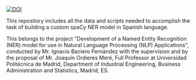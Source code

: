 [![DOI](https://zenodo.org/badge/DOI/10.5281/zenodo.3908133.svg)](https://doi.org/10.5281/zenodo.3908133)

This repository includes all the data and scripts needed to accomplish the task of building a custom spaCy NER model in Spanish language. 

This belongs to the project "Development of a Named Entity Recognition (NER) model for use in Natural Language Processing (NLP) Applications", conducted by Mr. Ignacio Baciero Fernández with the supervision and by the proposal of Mr. Joaquín  Ordieres Meré, Full Professor at Universidad Politécnica de Madrid, Department of Industrial Engineering, Business Administration and Statistics, Madrid, ES. 
